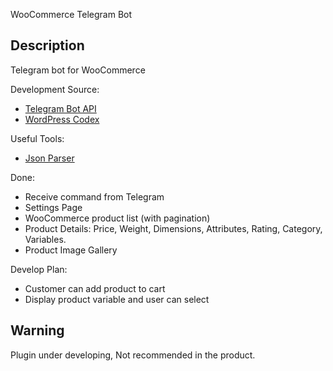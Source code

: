 WooCommerce Telegram Bot

Description
-----------

Telegram bot for WooCommerce 

Development Source:
- [Telegram Bot API](https://core.telegram.org/bots/api)
- [WordPress Codex](https://codex.wordpress.org) 

Useful Tools:
- [Json Parser](http://json.parser.online.fr/)

Done:
- Receive command from Telegram
- Settings Page
- WooCommerce product list (with pagination)
- Product Details: Price, Weight, Dimensions, Attributes, Rating, Category, Variables.
- Product Image Gallery

Develop Plan:
- Customer can add product to cart
- Display product variable and user can select


Warning
-
Plugin under developing, Not recommended in the product.